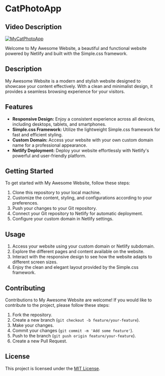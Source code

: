 # CatPhotoApp

## Video Description

[![MyCatPhotoApp](http://img.youtube.com/vi/rzvw1KWvC3k/0.jpg)](http://www.youtube.com/watch?v=rzvw1KWvC3k "MyCatPhotoApp")

Welcome to My Awesome Website, a beautiful and functional website powered by Netlify and built with the Simple.css framework.

## Description

My Awesome Website is a modern and stylish website designed to showcase your content effectively. With a clean and minimalist design, it provides a seamless browsing experience for your visitors.

## Features

- **Responsive Design:** Enjoy a consistent experience across all devices, including desktops, tablets, and smartphones.
- **Simple.css Framework:** Utilize the lightweight Simple.css framework for fast and efficient styling.
- **Custom Domain:** Access your website with your own custom domain name for a professional appearance.
- **Netlify Deployment:** Deploy your website effortlessly with Netlify's powerful and user-friendly platform.

## Getting Started

To get started with My Awesome Website, follow these steps:

1. Clone this repository to your local machine.
2. Customize the content, styling, and configurations according to your preferences.
3. Push your changes to your Git repository.
4. Connect your Git repository to Netlify for automatic deployment.
5. Configure your custom domain in Netlify settings.

## Usage

1. Access your website using your custom domain or Netlify subdomain.
2. Explore the different pages and content available on the website.
3. Interact with the responsive design to see how the website adapts to different screen sizes.
4. Enjoy the clean and elegant layout provided by the Simple.css framework.

## Contributing

Contributions to My Awesome Website are welcome! If you would like to contribute to the project, please follow these steps:

1. Fork the repository.
2. Create a new branch (`git checkout -b feature/your-feature`).
3. Make your changes.
4. Commit your changes (`git commit -m 'Add some feature'`).
5. Push to the branch (`git push origin feature/your-feature`).
6. Create a new Pull Request.

## License

This project is licensed under the [MIT License](LICENSE).
